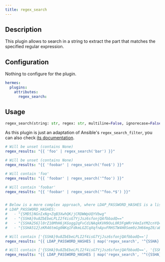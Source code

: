 ```yaml
---
title: regex_search
---
```


## Description

This plugin allows to search in a string to extract the part that matches the specified regular expression.

## Configuration

Nothing to configure for the plugin.

```yaml
hermes:
  plugins:
    attributes:
      regex_search:
```

## Usage

```python
regex_search(string: str, regex: str, multiline=False, ignorecase=False) → list[str] | None
```

As this plugin is just an adaptation of Ansible's `regex_search_filter`, you can also check [its documentation](https://docs.ansible.com/ansible/latest/collections/ansible/builtin/regex_search_filter.html).

```yaml
# Will be unset (contains None)
regex_results: "{{ 'foo' | regex_search('bar') }}"

# Will be unset (contains None)
regex_results: "{{ 'foobar' | regex_search('foo$') }}"

# Will contain 'foo'
regex_results: "{{ 'foobar' | regex_search('^foo') }}"

# Will contain 'foobar'
regex_results: "{{ 'foobar' | regex_search('^foo.*$') }}"


# Below is a more complex approach, where LDAP_PASSWORD_HASHES is a list of LDAP password hashes:
# LDAP_PASSWORD_HASHES:
#   - "{SMD5}NGnIxNg+ZqB3XwhQK/jCRDWWpUQYVbwg"
#   - "{SSHA}9u8ZbEbeLPLI2f4isG7YjJsz6sfonjQAfbbadQ=="
#   - "{SSHA256}l0rZ10MhH6jKGogg2qFvCdiNAqkKVH9OuL0R3FgWRrV4mIaYM2cnYQ=="
#   - "{SSHA512}zKR46tmGg0NKq1FdkmLGZCqXqfnApvFRHSTW4H0Sem9zJH66mgZ6/aB/aypGX+dLAI02akd9lZbplX6y0Typzzir8RIKh6cw,"

# Will contain ['{SSHA}9u8ZbEbeLPLI2f4isG7YjJsz6sfonjQAfbbadQ==']
regex_results: "{{ LDAP_PASSWORD_HASHES | map('regex_search', '^{SSHA}.*$') | reject('none') | list }}"

# Will contain ['{SSHA}9u8ZbEbeLPLI2f4isG7YjJsz6sfonjQAfbbadQ==', '{SSHA512}zKR46tmGg0NKq1FdkmLGZCqXqfnApvFRHSTW4H0Sem9zJH66mgZ6/aB/aypGX+dLAI02akd9lZbplX6y0Typzzir8RIKh6cw,']
regex_results: "{{ LDAP_PASSWORD_HASHES | map('regex_search', '^({SSHA}|{SSHA512}).*$') | reject('none') | list }}"
```
